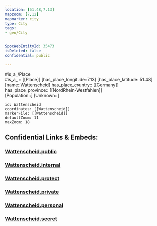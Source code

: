 ```yaml
---
location: [51.48,7.13] 
mapzoom: [7,12] 
mapmarker: city 
type: City
tags:
- geo/City


SpocWebEntityId: 35473
isDeleted: false
confidential: public

---
```

#is_a_/Place  
#is_a_ :: [[Place]] 
[has_place_longitude::7.13] 
[has_place_latitude::51.48] 
[name::Wattenscheid] 
has_place_country:: [[Germany]]  
has_place_province:: [[NordRhein-Westfahlen]]  
[Population::] 
[Unknown::] 


```leaflet
id: Wattenscheid
coordinates: [[Wattenscheid]] 
markerFile: [[Wattenscheid]] 
defaultZoom: 11 
maxZoom: 18
```


## Confidential Links & Embeds: 

### [Wattenscheid.public](/_public/\Earth\Continent\Europe\Europe~Central\Germany\Germany~West\Nordrhein-Westfalen\counties~NW\BochumWattenscheid.public.md) 

### [Wattenscheid.internal](/_internal/\Earth\Continent\Europe\Europe~Central\Germany\Germany~West\Nordrhein-Westfalen\counties~NW\BochumWattenscheid.internal.md) 

### [Wattenscheid.protect](/_protect/\Earth\Continent\Europe\Europe~Central\Germany\Germany~West\Nordrhein-Westfalen\counties~NW\BochumWattenscheid.protect.md) 

### [Wattenscheid.private](/_private/\Earth\Continent\Europe\Europe~Central\Germany\Germany~West\Nordrhein-Westfalen\counties~NW\BochumWattenscheid.private.md) 

### [Wattenscheid.personal](/_personal/\Earth\Continent\Europe\Europe~Central\Germany\Germany~West\Nordrhein-Westfalen\counties~NW\BochumWattenscheid.personal.md) 

### [Wattenscheid.secret](/_secret/\Earth\Continent\Europe\Europe~Central\Germany\Germany~West\Nordrhein-Westfalen\counties~NW\BochumWattenscheid.secret.md)

